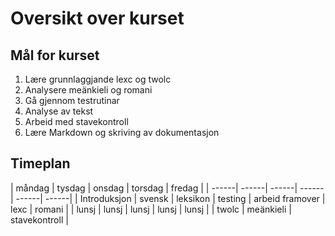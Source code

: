 Oversikt over kurset
====================

## Mål for kurset

1. Lære grunnlaggjande lexc og twolc
2. Analysere meänkieli og romani
3. Gå gjennom testrutinar
4. Analyse av tekst
5. Arbeid med stavekontroll
6. Lære Markdown og skriving av dokumentasjon

## Timeplan

| måndag | tysdag | onsdag | torsdag | fredag |
| ------| ------| ------| ------| ------| ------|
| Introduksjon | svensk | leksikon | testing | arbeid framover
| lexc | romani |
| lunsj | lunsj | lunsj | lunsj | lunsj |
| twolc | meänkieli | stavekontroll |
